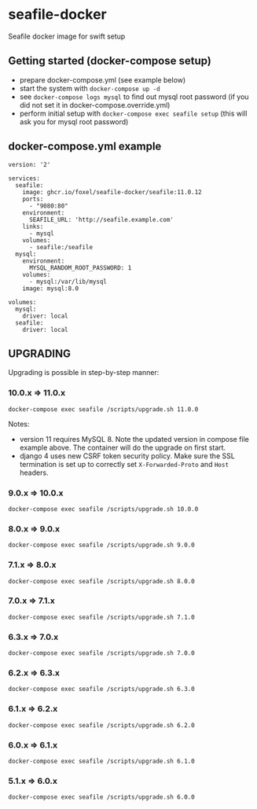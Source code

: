 # seafile-docker
Seafile docker image for swift setup

## Getting started (docker-compose setup)
* prepare docker-compose.yml (see example below)
* start the system with `docker-compose up -d`
* see `docker-compose logs mysql` to find out mysql root password (if you did not set it in docker-compose.override.yml)
* perform initial setup with `docker-compose exec seafile setup` (this will ask you for mysql root password)

## docker-compose.yml example
```
version: '2'

services:
  seafile:
    image: ghcr.io/foxel/seafile-docker/seafile:11.0.12
    ports:
      - "9080:80"
    environment:
      SEAFILE_URL: 'http://seafile.example.com'
    links:
      - mysql
    volumes:
      - seafile:/seafile
  mysql:
    environment:
      MYSQL_RANDOM_ROOT_PASSWORD: 1
    volumes:
      - mysql:/var/lib/mysql
    image: mysql:8.0

volumes:
  mysql:
    driver: local
  seafile:
    driver: local
```

## UPGRADING

Upgrading is possible in step-by-step manner:

### 10.0.x => 11.0.x
```
docker-compose exec seafile /scripts/upgrade.sh 11.0.0
```

Notes:
* version 11 requires MySQL 8. Note the updated version in compose file example above. The container will do the upgrade on first start.
* django 4 uses new CSRF token security policy. Make sure the SSL termination is set up to correctly set `X-Forwarded-Proto` and `Host` headers.

### 9.0.x => 10.0.x
```
docker-compose exec seafile /scripts/upgrade.sh 10.0.0
```

### 8.0.x => 9.0.x
```
docker-compose exec seafile /scripts/upgrade.sh 9.0.0
```

### 7.1.x => 8.0.x
```
docker-compose exec seafile /scripts/upgrade.sh 8.0.0
```

### 7.0.x => 7.1.x
```
docker-compose exec seafile /scripts/upgrade.sh 7.1.0
```

### 6.3.x => 7.0.x
```
docker-compose exec seafile /scripts/upgrade.sh 7.0.0
```

### 6.2.x => 6.3.x
```
docker-compose exec seafile /scripts/upgrade.sh 6.3.0
```

### 6.1.x => 6.2.x
```
docker-compose exec seafile /scripts/upgrade.sh 6.2.0
```

### 6.0.x => 6.1.x
```
docker-compose exec seafile /scripts/upgrade.sh 6.1.0
```

### 5.1.x => 6.0.x
```
docker-compose exec seafile /scripts/upgrade.sh 6.0.0
```

